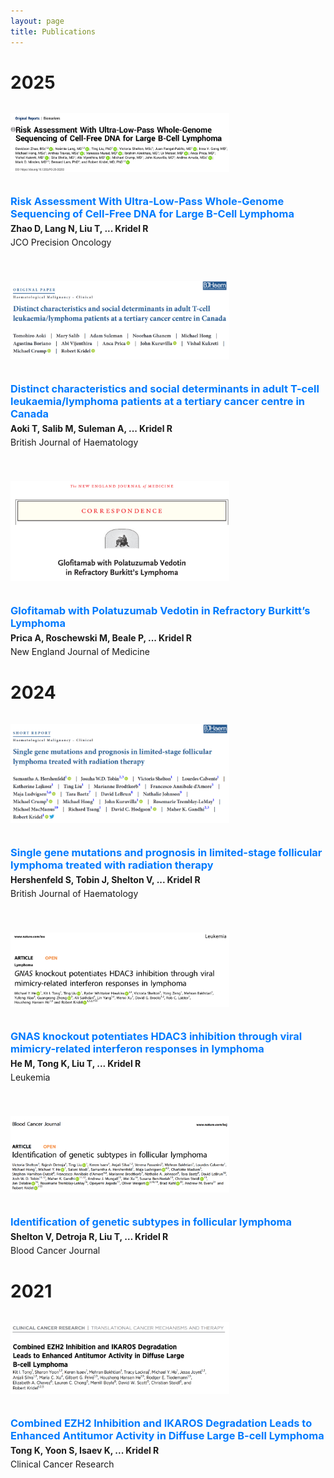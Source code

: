```yaml
---
layout: page
title: Publications
---
```


# 2025

<div style="display: flex; flex-wrap: wrap; align-items: flex-start; gap: 20px; margin-bottom: 40px;">

  <img src="/img/publications/zhao_JCO_PO.png" alt=""
       style="width: 100%; max-width: 350px; height: auto; flex-shrink: 0;" />

  <div style="flex: 1; min-width: 300px;">
    <h3 style="margin: 0;">
      <a href="https://ascopubs.org/doi/10.1200/PO-25-00200" style="color: #007bff; text-decoration: none;">Risk Assessment With Ultra-Low-Pass Whole-Genome Sequencing of Cell-Free DNA for Large B-Cell Lymphoma</a>
    </h3>
    <p style="margin: 5px 0;"><strong>Zhao D, Lang N, Liu T, ... Kridel R</strong></p>
    <p style="margin: 0;">JCO Precision Oncology</p>
  </div>

</div>

<div style="display: flex; flex-wrap: wrap; align-items: flex-start; gap: 20px; margin-bottom: 40px;">

  <img src="/img/publications/aoki_bjh.png" alt=""
       style="width: 100%; max-width: 350px; height: auto; flex-shrink: 0;" />

  <div style="flex: 1; min-width: 300px;">
    <h3 style="margin: 0;">
      <a href="https://onlinelibrary.wiley.com/doi/10.1111/bjh.20132" style="color: #007bff; text-decoration: none;">Distinct characteristics and social determinants in adult T-cell leukaemia/lymphoma patients at a tertiary cancer centre in Canada</a>
    </h3>
    <p style="margin: 5px 0;"><strong>Aoki T, Salib M, Suleman A, ... Kridel R</strong></p>
    <p style="margin: 0;">British Journal of Haematology</p>
  </div>

</div>

<div style="display: flex; flex-wrap: wrap; align-items: flex-start; gap: 20px; margin-bottom: 40px;">

  <img src="/img/publications/prica_nejm.png" alt=""
       style="width: 100%; max-width: 350px; height: auto; flex-shrink: 0;" />

  <div style="flex: 1; min-width: 300px;">
    <h3 style="margin: 0;">
      <a href="https://www.nejm.org/doi/abs/10.1056/NEJMc2501018" style="color: #007bff; text-decoration: none;">Glofitamab with Polatuzumab Vedotin in Refractory Burkitt’s Lymphoma</a>
    </h3>
    <p style="margin: 5px 0;"><strong>Prica A, Roschewski M, Beale P, ... Kridel R</strong></p>
    <p style="margin: 0;">New England Journal of Medicine</p>
  </div>

</div>

# 2024

<div style="display: flex; flex-wrap: wrap; align-items: flex-start; gap: 20px; margin-bottom: 40px;">

  <img src="/img/publications/hershenfeld_BJH.png" alt=""
       style="width: 100%; max-width: 350px; height: auto; flex-shrink: 0;" />

  <div style="flex: 1; min-width: 300px;">
    <h3 style="margin: 0;">
      <a href="https://onlinelibrary.wiley.com/doi/10.1111/bjh.19698" style="color: #007bff; text-decoration: none;">Single gene mutations and prognosis in limited-stage follicular lymphoma treated with radiation therapy</a>
    </h3>
    <p style="margin: 5px 0;"><strong>Hershenfeld S, Tobin J, Shelton V, ... Kridel R</strong></p>
    <p style="margin: 0;">British Journal of Haematology</p>
  </div>

</div>

<div style="display: flex; flex-wrap: wrap; align-items: flex-start; gap: 20px; margin-bottom: 40px;">

  <img src="/img/publications/he_leukemia.png" alt=""
       style="width: 100%; max-width: 350px; height: auto; flex-shrink: 0;" />

  <div style="flex: 1; min-width: 300px;">
    <h3 style="margin: 0;">
      <a href="https://www.nature.com/articles/s41375-024-02325-4" style="color: #007bff; text-decoration: none;">GNAS knockout potentiates HDAC3 inhibition through viral mimicry-related interferon responses in lymphoma</a>
    </h3>
    <p style="margin: 5px 0;"><strong>He M, Tong K, Liu T, ... Kridel R</strong></p>
    <p style="margin: 0;">Leukemia</p>
  </div>

</div>

<div style="display: flex; flex-wrap: wrap; align-items: flex-start; gap: 20px; margin-bottom: 40px;">

  <img src="/img/publications/shelton_blood_cancer_journal.png" alt=""
       style="width: 100%; max-width: 350px; height: auto; flex-shrink: 0;" />

  <div style="flex: 1; min-width: 300px;">
    <h3 style="margin: 0;">
      <a href="https://www.nature.com/articles/s41408-024-01111-w" style="color: #007bff; text-decoration: none;">Identification of genetic subtypes in follicular lymphoma</a>
    </h3>
    <p style="margin: 5px 0;"><strong>Shelton V, Detroja R, Liu T, … Kridel R</strong></p>
    <p style="margin: 0;">Blood Cancer Journal</p>
  </div>

</div>

# 2021

<div style="display: flex; flex-wrap: wrap; align-items: flex-start; gap: 20px; margin-bottom: 40px;">

  <img src="/img/publications/tong_clinical_cancer_research.png" alt=""
       style="width: 100%; max-width: 350px; height: auto; flex-shrink: 0;" />

  <div style="flex: 1; min-width: 300px;">
    <h3 style="margin: 0;">
      <a href="https://aacrjournals.org/clincancerres/article-abstract/27/19/5401/671692/Combined-EZH2-Inhibition-and-IKAROS-Degradation" style="color: #007bff; text-decoration: none;">Combined EZH2 Inhibition and IKAROS Degradation Leads to Enhanced Antitumor Activity in Diffuse Large B-cell Lymphoma</a>
    </h3>
    <p style="margin: 5px 0;"><strong>Tong K, Yoon S, Isaev K, ... Kridel R</strong></p>
    <p style="margin: 0;">Clinical Cancer Research</p>
  </div>

</div>




